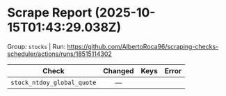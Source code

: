 # Scrape Report (2025-10-15T01:43:29.038Z)

Group: `stocks`  |  Run: https://github.com/AlbertoRoca96/scraping-checks-scheduler/actions/runs/18515114302

| Check | Changed | Keys | Error |
|---|:---:|:--|:--|
| `stock_ntdoy_global_quote` | — |  |  |
